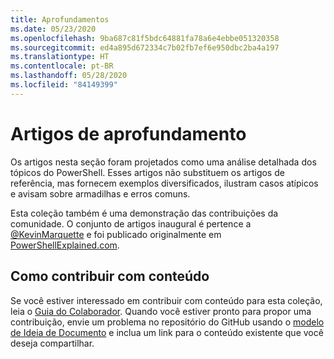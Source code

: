 ```yaml
---
title: Aprofundamentos
ms.date: 05/23/2020
ms.openlocfilehash: 9ba687c81f5bdc64881fa78a6e4ebbe051320358
ms.sourcegitcommit: ed4a895d672334c7b02fb7ef6e950dbc2ba4a197
ms.translationtype: HT
ms.contentlocale: pt-BR
ms.lasthandoff: 05/28/2020
ms.locfileid: "84149399"
---
```

# <a name="deep-dive-articles"></a>Artigos de aprofundamento

Os artigos nesta seção foram projetados como uma análise detalhada dos tópicos do PowerShell. Esses artigos não substituem os artigos de referência, mas fornecem exemplos diversificados, ilustram casos atípicos e avisam sobre armadilhas e erros comuns.

Esta coleção também é uma demonstração das contribuições da comunidade. O conjunto de artigos inaugural é pertence a [@KevinMarquette][] e foi publicado originalmente em [PowerShellExplained.com][].

## <a name="how-to-contribute-content"></a>Como contribuir com conteúdo

Se você estiver interessado em contribuir com conteúdo para esta coleção, leia o [Guia do Colaborador][]. Quando você estiver pronto para propor uma contribuição, envie um problema no repositório do GitHub usando o [modelo de Ideia de Documento][] e inclua um link para o conteúdo existente que você deseja compartilhar.

<!-- link references -->
[powershellexplained.com]: https://powershellexplained.com/
[@KevinMarquette]: https://twitter.com/KevinMarquette
[Guia do Colaborador]: https://aka.ms/PSDocsContributor
[Modelo de Ideia de Documento]: https://github.com/MicrosoftDocs/PowerShell-Docs/issues/new?assignees=&labels=doc-idea&template=New_Document_Request.md&title=Community+contribution
